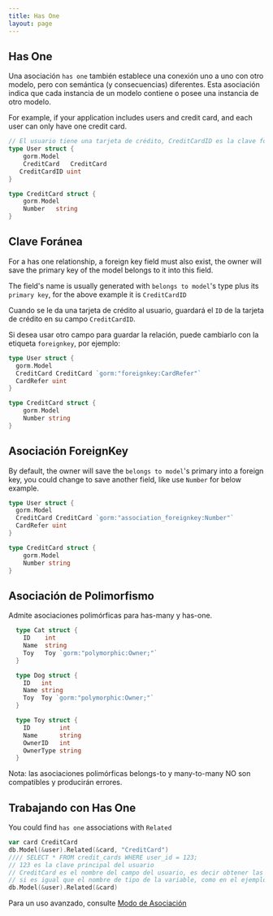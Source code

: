 ```yaml
---
title: Has One
layout: page
---
```

## Has One

Una asociación `has one` también establece una conexión uno a uno con otro modelo, pero con semántica (y consecuencias) diferentes. Esta asociación indica que cada instancia de un modelo contiene o posee una instancia de otro modelo.

For example, if your application includes users and credit card, and each user can only have one credit card.

```go
// El usuario tiene una tarjeta de crédito, CreditCardID es la clave foránea
type User struct {
    gorm.Model
    CreditCard   CreditCard
   CreditCardID uint
}

type CreditCard struct {
    gorm.Model
    Number   string
}
```

## Clave Foránea

For a has one relationship, a foreign key field must also exist, the owner will save the primary key of the model belongs to it into this field.

The field's name is usually generated with `belongs to model`'s type plus its `primary key`, for the above example it is `CreditCardID`

Cuando se le da una tarjeta de crédito al usuario, guardará el `ID` de la tarjeta de crédito en su campo `CreditCardID`.

Si desea usar otro campo para guardar la relación, puede cambiarlo con la etiqueta `foreignkey`, por ejemplo:

```go
type User struct {
  gorm.Model
  CreditCard CreditCard `gorm:"foreignkey:CardRefer"`
  CardRefer uint
}

type CreditCard struct {
    gorm.Model
    Number string
}
```

## Asociación ForeignKey

By default, the owner will save the `belongs to model`'s primary into a foreign key, you could change to save another field, like use `Number` for below example.

```go
type User struct {
  gorm.Model
  CreditCard CreditCard `gorm:"association_foreignkey:Number"`
  CardRefer uint
}

type CreditCard struct {
    gorm.Model
    Number string
}
```

## Asociación de Polimorfismo

Admite asociaciones polimórficas para has-many y has-one.

```go
  type Cat struct {
    ID    int
    Name  string
    Toy   Toy `gorm:"polymorphic:Owner;"`
  }

  type Dog struct {
    ID   int
    Name string
    Toy  Toy `gorm:"polymorphic:Owner;"`
  }

  type Toy struct {
    ID        int
    Name      string
    OwnerID   int
    OwnerType string
  }
```

Nota: las asociaciones polimórficas belongs-to y many-to-many NO son compatibles y producirán errores.

## Trabajando con Has One

You could find `has one` associations with `Related`

```go
var card CreditCard
db.Model(&user).Related(&card, "CreditCard")
//// SELECT * FROM credit_cards WHERE user_id = 123;
// 123 es la clave principal del usuario
// CreditCard es el nombre del campo del usuario, es decir obtener las relaciones CreditCard del usuario y llenar en una tarjeta variable
// si es igual que el nombre de tipo de la variable, como en el ejemplo anterior, podría omitirse, tal como:
db.Model(&user).Related(&card)
```

Para un uso avanzado, consulte [Modo de Asociación](/docs/associations.html#Association-Mode)